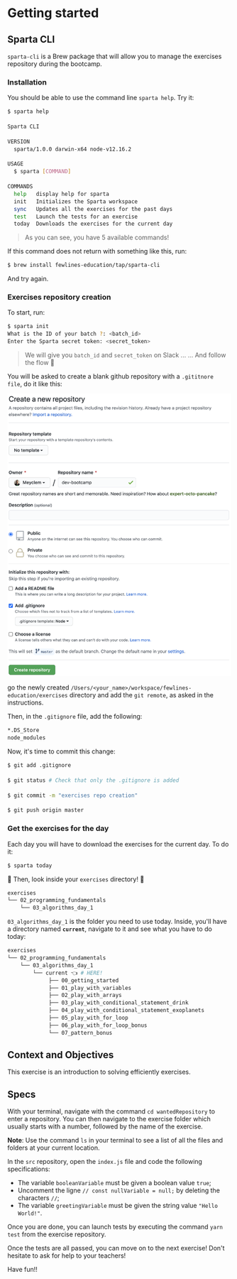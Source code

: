 # Getting started

## Sparta CLI

`sparta-cli` is a Brew package that will allow you to manage the exercises repository during the bootcamp.

### Installation

You should be able to use the command line `sparta help`. Try it:

```bash
$ sparta help

Sparta CLI

VERSION
  sparta/1.0.0 darwin-x64 node-v12.16.2

USAGE
  $ sparta [COMMAND]

COMMANDS
  help   display help for sparta
  init   Initializes the Sparta workspace
  sync   Updates all the exercises for the past days
  test   Launch the tests for an exercise
  today  Downloads the exercises for the current day
```

> As you can see, you have 5 available commands!

If this command does not return with something like this, run:

```bash
$ brew install fewlines-education/tap/sparta-cli
```

And try again.

### Exercises repository creation

To start, run:

```bash
$ sparta init
What is the ID of your batch ?: <batch_id>
Enter the Sparta secret token: <secret_token>
```

> We will give you `batch_id` and `secret_token` on Slack ...
> ... And follow the flow 🚀

You will be asked to create a blank github repository with a `.gititnore file`, do it like this:

![github repository creation](./assets/images/git-repo.png)

go the newly created `/Users/<your_name>/workspace/fewlines-education/exercises` directory and add the `git remote`, as asked in the instructions.

Then, in the `.gitignore` file, add the following:

```bash
*.DS_Store
node_modules
```

Now, it's time to commit this change:

```bash
$ git add .gitignore

$ git status # Check that only the .gitignore is added

$ git commit -m "exercises repo creation"

$ git push origin master
```

### Get the exercises for the day

Each day you will have to download the exercises for the current day. To do it:

```bash
$ sparta today
```

🔎 Then, look inside your `exercises` directory! 🔎

```bash
exercises
└── 02_programming_fundamentals
    └── 03_algorithms_day_1
```

`03_algorithms_day_1` is the folder you need to use today.
Inside, you'll have a directory named **`current`**, navigate to it and see what you have to do today:

```bash
exercises
└── 02_programming_fundamentals
    └── 03_algorithms_day_1
        └── current 👈 # HERE!
             ├── 00_getting_started
             ├── 01_play_with_variables
             ├── 02_play_with_arrays
             ├── 03_play_with_conditional_statement_drink
             ├── 04_play_with_conditional_statement_exoplanets
             ├── 05_play_with_for_loop
             ├── 06_play_with_for_loop_bonus
             └── 07_pattern_bonus
```

## Context and Objectives

This exercise is an introduction to solving efficiently exercises.

## Specs

With your terminal, navigate with the command `cd wantedRepository` to enter a repository.
You can then navigate to the exercise folder which usually starts with a number, followed by the name of the exercise.

**Note**: Use the command `ls` in your terminal to see a list of all the files and folders at your current location.

In the `src` repository, open the `index.js` file and code the following specifications:

- The variable `booleanVariable` must be given a boolean value `true`;
- Uncomment the ligne `// const nullVariable = null;` by deleting the characters `//`;
- The variable `greetingVariable` must be given the string value `"Hello World!"`.

Once you are done, you can launch tests by executing the command `yarn test` from the exercise repository.

Once the tests are all passed, you can move on to the next exercise!
Don't hesitate to ask for help to your teachers!

Have fun!!
